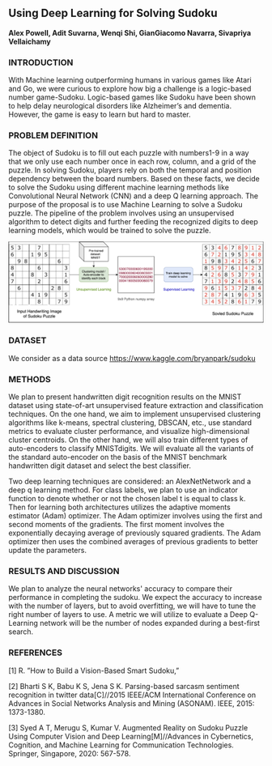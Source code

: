 ## Using Deep Learning for Solving Sudoku

**Alex Powell, Adit Suvarna, Wenqi Shi, GianGiacomo Navarra, Sivapriya Vellaichamy**

### INTRODUCTION

With Machine learning outperforming humans in various games like Atari and Go, we were curious to explore how big a challenge is a logic-based number game-Sudoku. Logic-based games like Sudoku have been shown to help delay neurological disorders like Alzheimer’s and dementia. However, the game is easy to learn but hard to master.

### PROBLEM DEFINITION

The object of Sudoku is to fill out each puzzle with numbers1-9 in a way that we only use each number once in each row, column, and a grid of the puzzle. In solving Sudoku, players rely on both the temporal and position dependency between the board numbers. Based on these facts, we decide to solve the Sudoku using different machine learning methods like Convolutional Neural Network (CNN) and a deep Q learning approach. The purpose of the proposal is to use Machine Learning to solve a Sudoku puzzle. The pipeline of the problem involves using an unsupervised algorithm to detect digits and further feeding the recognized digits to deep learning models, which would be trained to solve the puzzle.

![Flowchart of proposed method.](figure.PNG)

### DATASET
We consider as a data source https://www.kaggle.com/bryanpark/sudoku

### METHODS

We plan to present handwritten digit recognition results on the MNIST dataset using state-of-art unsupervised feature extraction and classification techniques.  On the one hand, we aim to implement unsupervised clustering algorithms like k-means, spectral clustering, DBSCAN, etc., use standard metrics to evaluate cluster performance,  and visualize high-dimensional cluster centroids.  On the other hand,  we will also train different types of auto-encoders to classify MNISTdigits. We will evaluate all the variants of the standard auto-encoder on the basis of the MNIST benchmark handwritten digit dataset and select the best classifier. 

Two deep learning techniques are considered: an AlexNetNetwork and a deep q learning method. For class labels, we plan to use an indicator function to denote whether or not the chosen label t is equal to class k. Then for learning both architectures utilizes the adaptive moments estimator  (Adam)  optimizer.  The  Adam optimizer involves using the first and second moments of the gradients.  The first moment involves the exponentially decaying average of previously squared gradients. The Adam optimizer then uses the combined averages of previous gradients to better update the parameters.

### RESULTS AND DISCUSSION

We plan to analyze the neural networks' accuracy to compare their performance in completing the sudoku. We expect the accuracy to increase with the number of layers, but to avoid overfitting, we will have to tune the right number of layers to use. A metric we will utilize to evaluate a Deep Q-Learning network will be the number of nodes expanded during a best-first search.

### REFERENCES
[1] R. ”How to Build a Vision-Based Smart Sudoku,”

[2] Bharti S K, Babu K S, Jena S K. Parsing-based sarcasm sentiment recognition in twitter data[C]//2015 IEEE/ACM International Conference on Advances in Social Networks Analysis and Mining (ASONAM). IEEE, 2015: 1373-1380.

[3] Syed A T, Merugu S, Kumar V. Augmented Reality on Sudoku Puzzle Using Computer Vision and Deep Learning[M]//Advances in Cybernetics, Cognition, and Machine Learning for Communication Technologies. Springer, Singapore, 2020: 567-578.
